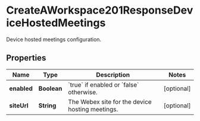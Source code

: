 <!--  Copyright 2025 Cisco Systems Inc.

Permission is hereby granted, free of charge, to any person obtaining a copy
of this software and associated documentation files (the "Software"), to deal
in the Software without restriction, including without limitation the rights
to use, copy, modify, merge, publish, distribute, sublicense, and/or sell
copies of the Software, and to permit persons to whom the Software is
furnished to do so, subject to the following conditions:

The above copyright notice and this permission notice shall be included in
all copies or substantial portions of the Software.

THE SOFTWARE IS PROVIDED "AS IS", WITHOUT WARRANTY OF ANY KIND, EXPRESS OR
IMPLIED, INCLUDING BUT NOT LIMITED TO THE WARRANTIES OF MERCHANTABILITY,
FITNESS FOR A PARTICULAR PURPOSE AND NONINFRINGEMENT. IN NO EVENT SHALL THE
AUTHORS OR COPYRIGHT HOLDERS BE LIABLE FOR ANY CLAIM, DAMAGES OR OTHER
LIABILITY, WHETHER IN AN ACTION OF CONTRACT, TORT OR OTHERWISE, ARISING FROM,
OUT OF OR IN CONNECTION WITH THE SOFTWARE OR THE USE OR OTHER DEALINGS IN
THE SOFTWARE.-->


# CreateAWorkspace201ResponseDeviceHostedMeetings

Device hosted meetings configuration.

## Properties

| Name | Type | Description | Notes |
|------------ | ------------- | ------------- | -------------|
|**enabled** | **Boolean** | &#x60;true&#x60; if enabled or &#x60;false&#x60; otherwise. |  [optional] |
|**siteUrl** | **String** | The Webex site for the device hosting meetings. |  [optional] |



